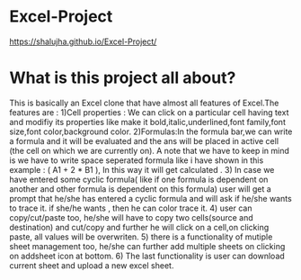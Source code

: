 # Excel-Project
https://shalujha.github.io/Excel-Project/

# What is this project all about?
This is basically an Excel clone that have almost all features of Excel.The features are :
1)Cell properties : We can click on a particular cell having text and modifiy its properties like make it bold,italic,underlined,font family,font size,font color,background color.
2)Formulas:In the formula bar,we can write a formula and it will be evaluated and the ans will be placed in active cell (the cell on which we are currently on). A note that we have to keep in mind is we have to write space seperated formula like i have shown in this example : ( A1 + 2 * B1 ), In this way it will get calculated .
3) In case we have entered some cyclic formula( like if one formula is dependent on another and other formula is dependent on this formula) user will get a prompt that he/she has entered a cyclic formula and will ask if he/she wants to trace it. if she/he wants , then he can color trace it.
4) user can copy/cut/paste too, he/she will have to copy two cells(source and destination) and cut/copy and further he will click on a cell,on clicking paste, all values will be overwriten.
5) there is a functionality of mutiple sheet management too, he/she can further add multiple sheets on clicking on addsheet icon at bottom.
6) The last functionality is user can download current sheet and upload a new excel sheet.
